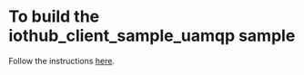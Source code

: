 # To build the iothub_client_sample_uamqp sample

Follow the instructions [here](https://github.com/Azure/azure-iot-sdks/blob/master/c/doc/run_sample_on_freescale_k64f_mbed.md).